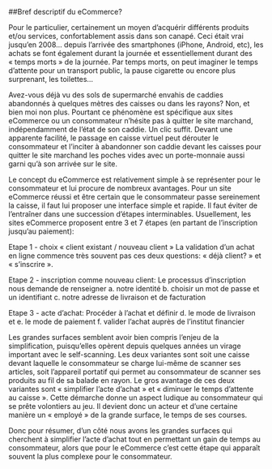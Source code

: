 ##Bref descriptif du eCommerce? 

Pour le particulier, certainement un moyen d’acquérir différents produits et/ou services, confortablement assis dans son canapé.
Ceci était vrai jusqu’en 2008… depuis l’arrivée des smartphones (iPhone, Android, etc), les achats se font également durant la journée et essentiellement durant des « temps morts » de la journée. Par temps morts, on peut imaginer le temps d’attente pour un transport public, la pause cigarette ou encore plus surprenant, les toilettes…

Avez-vous déjà vu des sols de supermarché envahis de caddies abandonnés à quelques mètres des caisses ou dans les rayons?
Non, et bien moi non plus. Pourtant ce phénomène est spécifique aux sites eCommerce ou un consommateur n’hésite pas à quitter le site marchand, indépendamment de l’état de son caddie. Un clic suffit.
Devant une apparente facilité, le passage en caisse virtuel peut dérouter le consommateur et l’inciter à abandonner son caddie devant les caisses pour quitter le site marchand les poches vides avec un porte-monnaie aussi garni qu’à son arrivée sur le site.

Le concept du eCommerce est relativement simple à se représenter pour le consommateur et lui procure de nombreux avantages. Pour un site eCommerce réussi et être certain que le consommateur passe sereinement la caisse, il faut lui proposer une interface simple et rapide. 
Il faut éviter de l’entraîner dans une succession d’étapes interminables. Usuellement, les sites eCommerce proposent entre 3 et 7 étapes (en partant de l’inscription jusqu’au paiement):

Etape 1 - choix « client existant / nouveau client »
La validation d’un achat en ligne commence très souvent pas ces deux questions: « déjà client? » et « s’inscrire ». 

Etape 2 - inscription comme nouveau client:
Le processus d’inscription nous demande de renseigner 
a. notre identité
b. choisir un mot de passe et un identifiant
c. notre adresse de livraison et de facturation

Etape 3 - acte d’achat:
Procéder à l’achat et définir 
d. le mode de livraison et 
e. le mode de paiement
f. valider l’achat auprès de l’institut financier

Les grandes surfaces semblent avoir bien compris l’enjeu de la simplification, puisqu’elles opèrent depuis quelques années un virage important avec le self-scanning. Les deux variantes sont soit une caisse devant laquelle le consommateur se charge lui-même de scanner ses articles, soit l’appareil portatif qui permet au consommateur de scanner ses produits au fil de sa balade en rayon.
Le gros avantage de ces deux variantes sont « simplifier l’acte d’achat » et « diminuer le temps d’attente au caisse ». Cette démarche donne un aspect ludique au consommateur qui se prête volontiers au jeu. Il devient donc un acteur et d’une certaine manière un « employé » de la grande surface, le temps de ses courses.

Donc pour résumer, d’un côté nous avons les grandes surfaces qui cherchent à simplifier l’acte d’achat tout en permettant un gain de temps au consommateur, alors que pour le eCommerce c’est cette étape qui apparaît souvent la plus complexe pour le consommateur.

